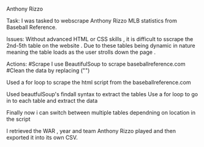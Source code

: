Anthony Rizzo 

Task:
I was tasked to webscrape Anthony Rizzo MLB statistics from Baseball Reference.

Issues:
Without advanced HTML or CSS skills , it is difficult to sscrape the 2nd-5th table on the website . 
Due to these tables being dynamic in nature meaning the table loads as the user strolls down the page . 

Actions:
#Scrape
I use BeautifulSoup to scrape baseballreference.com
#Clean the data 
by replacing ("")

Used a for loop to scrape the html script from the baseballreference.com 

Used beautfulSoup's findall syntax to extract the tables 
  Use a for loop to go in to each table and extract the data 
  
Finally now i can switch between multiple tables dependning on location in the script 

I retrieved the WAR , year and team Anthony Rizzo played and then exported it into its own CSV. 
  







